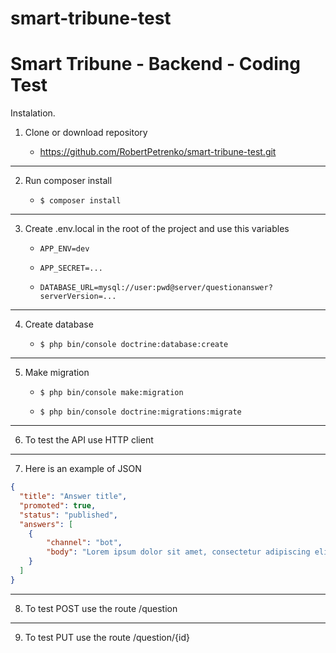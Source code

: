 # smart-tribune-test
# Smart Tribune - Backend - Coding Test

Instalation.

1. Clone or download repository

   - https://github.com/RobertPetrenko/smart-tribune-test.git

***

2. Run composer install

   - `$ composer install`

  ***

3. Create .env.local in the root of the project and use this variables

   - `APP_ENV=dev`

   - `APP_SECRET=...`

   - `DATABASE_URL=mysql://user:pwd@server/questionanswer?serverVersion=...`

  ***

4. Create database

   - `$ php bin/console doctrine:database:create`

  ***

5. Make migration

   - `$ php bin/console make:migration`

   - `$ php bin/console doctrine:migrations:migrate`

  ***

6. To test the API use HTTP client

***

7. Here is an example of JSON 

```json
{
  "title": "Answer title",
  "promoted": true,
  "status": "published",
  "answers": [
  	{
  		"channel": "bot",
  		"body": "Lorem ipsum dolor sit amet, consectetur adipiscing elit."
  	}
  ]
}
````

***

8. To test POST use the route /question

***

9. To test PUT use the route /question/{id}